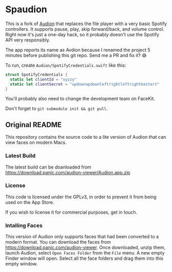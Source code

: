 # Spaudion

This is a fork of [Audion](https://dev.panic.com/panic/audion) that replaces the file player with a very basic Spotify controllers. It supports pause, play, skip forward/back, and volume control. Right now it's just a one-day hack, so it probably doesn't use the Spotify API very responsibly.

The app reports its name as Avdion because I renamed the project 5 minutes before publishing this git repo. Send me a PR and fix it? 😅

To run, create `Audion/SpotifyCredentials.swift` like this:

```swift
struct SpotifyCredentials {
  static let clientId = "xyzzy"
  static let clientSecret = "updownupdownleftrightleftrightbastart"
}
```

You'll probably also need to change the development team on FaceKit.

Don't forget to `git submodule init && git pull`.

## Original README

This repository contains the source code to a lite version of Audion that can view faces on modern Macs.

### Latest Build

The latest build can be doanloaded from https://download.panic.com/audion-viewer/Audion.app.zip

### License

This code is licensed under the GPLv3, in order to prevent it from being used on the App Store.

If you wish to license it for commercial purposes, get in touch.

### Intalling Faces

This version of Audion only supports faces that had been converted to a modern format. You can download the faces from https://download.panic.com/audion-viewer. Once downloaded, unzip them, launch Audion, select `Open Faces Folder` from the `File` menu. A new empty Finder window will open. Select all the face folders and drag them into this empty window.
